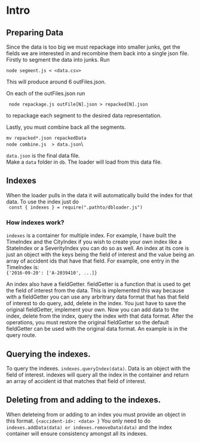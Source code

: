 # Intro
## Preparing Data
Since the data is too big we must repackage into smaller junks, get the fields we are interested in and recombine them back into a single json file.
Firstly to segment the data into junks.
Run

``` node segment.js < <data.csv> ```

This will produce around 6 outFiles.json.

On each of the outFiles.json run

``` node repackage.js outFile[N].json > repacked[N].json```

to repackage each segment to the desired data representation.

Lastly, you must combine back all the segments.

``` mv repacked*.json repackedData ```\
``` node combine.js  > data.json ```\

` data.json ` is the final data file.\
Make a `data` folder in `db`. The loader will load from this data file.

## Indexes
When the loader pulls in the data it will automatically build the index for that data. To use the index just do\
``` const { indexes } = require(".pathto/dbloader.js")```
### How indexes work?
`indexes` is a container for multiple index. For example, I have built the TimeIndex and the CityIndex if you wish to create your own index like a StateIndex or a SeverityIndex you can do so as well. An index at its core is just an object with the keys being the field of interest and the value being an array of accident ids that have that field. For example, one entry in the TimeIndex is:\
``` {'2016-09-20': ['A-2039410', ...]} ``` 

An index also have a fieldGetter. fieldGetter is a function that is used to get the field of interest from the data. This is implemented this way because with a fieldGetter you can use any arbritrary data format that has that field of interest to do query, add, delete in the index. You just have to save the original fieldGetter, implement your own. Now you can add data to the index, delete from the index, query the index with that data format. After the operations, you must restore the original fieldGetter so the default fieldGetter can be used with the original data format. An example is in the query route.
## Querying the indexes.
To query the indexes.
``` indexes.queryIndex(data) ```. Data is an object with the field of interest. indexes will query all the index in the container and return an array of accident id that matches that field of interest.
## Deleting from and adding to the indexes.
When deleteing from or adding to an index you must provide an object in this format.
``` {<accident-id>: <data> } ```
You only need to do
``` indexes.addData(data) or indexes.removeData(data) ``` and the index container will ensure consistency amongst all its indexes.


